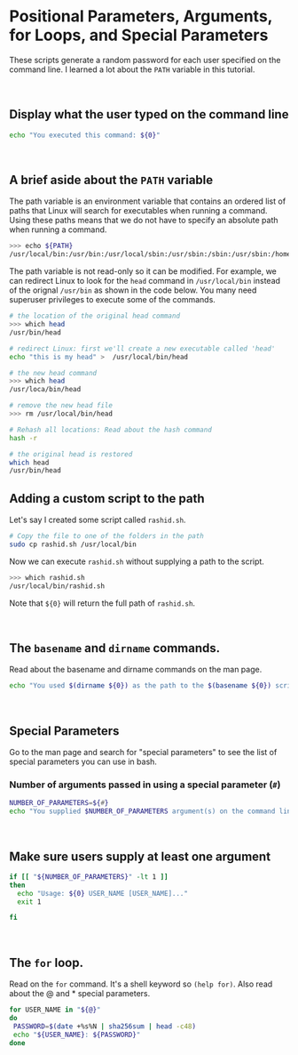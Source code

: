 # Positional Parameters, Arguments, for Loops, and Special Parameters

These scripts generate a random password for each user specified on the command line. I learned a lot about the ```PATH``` variable in this tutorial.


<br/>

## Display what the user typed on the command line
```bash
echo "You executed this command: ${0}"
```

<br/>

## A brief aside about the ```PATH``` variable
The path variable is an environment variable that contains an ordered list of paths that Linux will search for executables when running a command. Using these paths means that we do not have to specify an absolute path when running a command.
```bash
>>> echo ${PATH}
/usr/local/bin:/usr/bin:/usr/local/sbin:/usr/sbin:/sbin:/usr/sbin:/home/vagrant/bin
```

The path variable is not read-only so it can be modified. For example, we can redirect Linux to look for the ```head``` command in ```/usr/local/bin``` instead of the orignal ```/usr/bin``` as shown in the code below. You many need superuser privileges to execute some of the commands.

```bash
# the location of the original head command
>>> which head
/usr/bin/head

# redirect Linux: first we'll create a new executable called 'head'
echo "this is my head" >  /usr/local/bin/head

# the new head command
>>> which head
/usr/loca/bin/head

# remove the new head file
>>> rm /usr/local/bin/head

# Rehash all locations: Read about the hash command
hash -r

# the original head is restored
which head 
/usr/bin/head

```

## Adding a custom script to the path
Let's say I created some script called ```rashid.sh```.

```bash
# Copy the file to one of the folders in the path
sudo cp rashid.sh /usr/local/bin

```

Now we can execute ```rashid.sh``` without supplying a path to the script.
```bash
>>> which rashid.sh
/usr/local/bin/rashid.sh
```

Note that ```${0}``` will return the full path of ```rashid.sh```.


<br/>

## The ```basename``` and ```dirname```  commands.
Read about the basename and dirname commands on the man page. 
```bash
echo "You used $(dirname ${0}) as the path to the $(basename ${0}) script."
```


<br/>

## Special Parameters
Go to the man page and search for "special parameters" to see the list of special parameters you can use in bash.

### Number of arguments passed in using a special parameter (```#```)
```bash
NUMBER_OF_PARAMETERS=${#}
echo "You supplied $NUMBER_OF_PARAMETERS argument(s) on the command line."
```

<br/>

## Make sure users supply at least one argument
```bash
if [[ "${NUMBER_OF_PARAMETERS}" -lt 1 ]]
then
  echo "Usage: ${0} USER_NAME [USER_NAME]..."
  exit 1

fi
```

<br/>

## The ```for``` loop.
Read on the ```for``` command. It's a shell keyword so ```(help for)```. Also read about the @ and * special parameters.
```bash
for USER_NAME in "${@}"
do
 PASSWORD=$(date +%s%N | sha256sum | head -c48)
 echo "${USER_NAME}: ${PASSWORD}"
done
```


